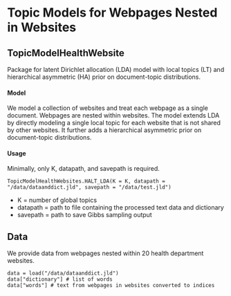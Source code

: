 # Topic Models for Webpages Nested in Websites

## TopicModelHealthWebsite
Package for latent Dirichlet allocation (LDA) model with local topics (LT) and hierarchical asymmetric (HA) prior on document-topic distributions.

#### Model
We model a collection of websites and treat each webpage as a single document. Webpages are nested within websites.
The model extends LDA by directly modeling a single local topic for each website that is not shared by other websites. It further adds a hierarchical asymmetric prior on document-topic distributions. 

#### Usage
Minimally, only K, datapath, and savepath is required.
```
TopicModelHealthWebsites.HALT_LDA(K = K, datapath = "/data/dataanddict.jld", savepath = "/data/test.jld")
```
- K = number of global topics
- datapath = path to file containing the processed text data and dictionary
- savepath = path to save Gibbs sampling output
	
## Data
We provide data from webpages nested within 20 health department websites. 
```
data = load("/data/dataanddict.jld")
data["dictionary"] # list of words
data["words"] # text from webpages in websites converted to indices
```

